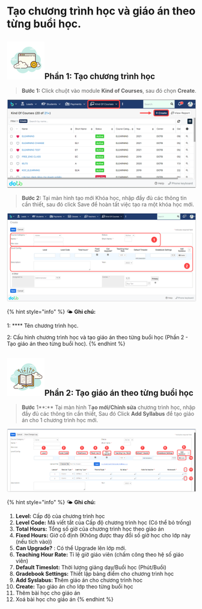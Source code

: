 # Tạo chương trình học và giáo án theo từng buổi học.

## ![](../../.gitbook/assets/giaoan3.png)Phần 1: Tạo chương trình học

> **Bước 1:** Click chuột vào module **Kind of Courses**, sau đó chọn **Create**.

![](../../.gitbook/assets/2.4.png)

> **Bước 2:** Tại màn hình tạo mới Khóa học, nhập đầy đủ các thông tin cần thiết, sau đó click Save để hoàn tất việc tạo ra một khóa học mới.

![](../../.gitbook/assets/2.5.png)

{% hint style="info" %}
🌤️ **Ghi chú:**

1: **** Tên chương trình học.

2: Cấu hình chương trình học và tạo giáo án theo từng buổi học (Phần 2 - Tạo giáo án theo từng buổi hoc).
{% endhint %}

## ![](../../.gitbook/assets/giaoan1.png)Phần 2: Tạo giáo án theo từng buổi học

> **Bước** 1**:** Tại màn hình T**ạo mới/Chỉnh sửa** chương trình học, nhập đầy đủ các thông tin cần thiết, Sau đó Click **Add Syllabus** để tạo giáo án cho 1 chương trình học mới.

![](../../.gitbook/assets/2.7.png)

{% hint style="info" %}
️🌤️ **Ghi chú:**

1. **Level:** Cấp độ của chương trình học
2. **Level Code:** Mã viết tắt của Cấp độ chương trình học (Có thể bỏ trống)
3. **Total Hours:** Tổng số giờ của chương trình học theo giáo án
4. **Fixed Hours:** Giờ cố định (Không được thay đổi số giờ học cho lớp này (nếu tích vào))
5. **Can Upgrade?** :  Có thể Upgrade lên lớp mới.
6. **Teaching Hour Rate:** Tỉ lệ giờ giáo viên (chấm công theo hệ số giáo viên)
7. **Default Timeslot:** Thời lượng giảng dạy/Buổi học (Phút/Buổi)
8. **Gradebook Settings:** Thiết lập bảng điểm cho chương trình học
9. **Add Syslabus: T**hêm giáo án cho chương trình hoc
10. **Create:** Tạo giáo án cho lớp theo từng buổi học
11. Thêm bài học cho giáo án
12. Xoá bài học cho giáo án
{% endhint %}
